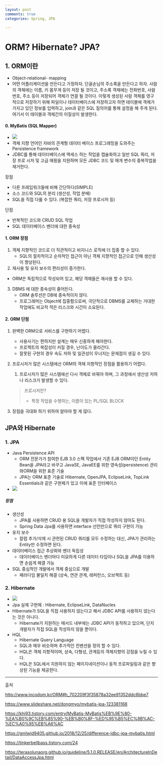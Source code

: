 ```yaml
---
layout: post
comments: true
categories: Spring, JPA

---
```


# ORM? Hibernate? JPA?

## 1. ORM이란

- Object-relational- mapping
- 어떤 어플리케이션을 만든다고 가정하자. 단골손님의 주소록을 만든다고 하자. 사람의 객체에는 이름, 키 몸무게 등이 저장 될 것이고, 주소록 객체에는 전화번호, 사람 번호, 주소 등이 저장되어 객체가 연결 될 것이다. 이렇게 생성된 사람 객체를 영구적으로 저장하기 위해 파일이나 데이터베이스에 저장하고자 하면 테이블에 객체가 가지고 있던 정보를 입력하고, join과 같은 SQL 질의어를 통해 설정을 해 주게 된다. 여기서 이 태이블과 객체간의 이질성이 발생한다.



#### 0. MyBatis (SQL Mapper)

- ![](https://terasolunaorg.github.io/guideline/5.1.0.RELEASE/en/_images/DataAccessMyBatis3Scope.png)
- 객체 지향 언어인 자바의 관계형 데이터 베이스 프로그래밍을 도와주는 Persistence framework
- JDBC를 통해 데이터베이스에 액세스 하는 작업을 캡슐화하고 일반 SQL 쿼리, 저장 프로 시저 및 고급 매핑을 지원하며 모든 JDBC 코드 및 매개 변수의 중복작업을 재거한다. 

장점
- 다른 프레임워크들에 비해 간단하다(SIMPLE)
- 소스 코드와 SQL의 분리 (생산성, 작업 분배)
- SQL을 직접 다룰 수 있다. (복잡한 쿼리, 저장 프로시저 등)

단점
- 반복적인 코드와 CRUD SQL 작업
- SQL 데이터베이스 벤더에 대한 종속성



#### 1. ORM 장점

1. 객체 지향적인 코드로 더 직관적이고 비지니스 로직에 더 집중 할 수 있다.	
   - SQL의 절차적이고 순차적인 접근이 아닌 객체 지향적인 접근으로 인해 생산성이 향상된다.
2.  재사용 및 유지 보수의 편리성이 증가한다.
   - ORM은 독립적으로 작성되어 있고, 해당 객체들은 재사용 할 수 있다.
3. DBMS 에 대한 종속성이 줄어든다.
   - ORM 솔루션은 DB에 종속적이지 않다.
   - 프로그래머는 Object에 집중함으로써, 극단적으로 DBMS를 교체하는 거대한 작업에도 비교적 적은 리스크와 시간이 소요된다.

#### 2. ORM 단점

1. 완벽한 ORM으로 서비스를 구현하기 어렵다.

   - 사용사기는 편하지만 설계는 매우 신중하게 해야한다.
   - 프로젝트의 복잡성이 커질 경우, 난이도가 올라간다.
   - 잘못된 구현의 경우 속도 저하 및 일관성이 무너지는 문제점이 생길 수 있다.

2. 프로시저가 많은 시스템에선 ORM의 객체 지항적인 장점을 활용하기 어렵다.

   1. 프로시저가 많은 시스템에선 다시 객체로 바꿔야 하며, 그 과정에서 생산성 저하나 리스크가 발생할 수 있다.

   > 프로시저란? 
   >
   > - 특정 작업을 수행하는, 이름이 있는 PL/SQL BLOCK

3. 장점을 극대화 하기 위하여 알아야 할 게 많다.



## JPA와 Hibernate

### 1. JPA

- Java Persistence API
  - ORM 전문가가 참여한 EJB 3.0 스펙 작업에서 기존 EJB ORM이던 Entity Bean을 JPA라고 바꾸고 JavaSE, JavaEE를 위한 영속성(persistence) 관리와ORM을 위한 표준 기술
  -  JPA는 ORM 표준 기술로 Hibernate, OpenJPA, EclipseLink, TopLink Essentials과 같은 구현체가 있고 이에 표준 인터페이스
- ![](https://terasolunaorg.github.io/guideline/5.1.0.RELEASE/en/_images/dataaccess_jpa.png)

##### 장점

- 생산성
  - JPA를 사용하면 CRUD 용 SQL을 개발자가 직접 작성하지 않아도 된다.
  - Spring Data Jpa를 사용하면 interface 선언만으로 쿼리 구현이 가능
- 유지 보수
  - 칼럼 추가/삭제 시 관련된 CRUD 쿼리를 모두 수정하는 대신, JPA가 관리하는 Entity만 수정하면 된다.
- 데이터베이스 접근 추상화와 벤더 독립성
  - 데이터베이스 벤더마다 미묘하게 다른 데이터 타입이나 SQL을 JPA를 이용하면 손쉽게 해결 가능
- SQL 중심적인 개발에서 객체 중심으로 개발
  - 패러다임 불일치 해결 (상속, 연관 관계, 레퍼런스, 오브젝트 등)



### 2. Hibernate

- ![](https://gmlwjd9405.github.io/images/spring-framework/spring-hibernate-architecture.png)
- Jpa 실제 구현체 : Hibernate, EclipseLink, DataNucles
- Hibernate가 SQL을 직접 사용하지 않는다고 해서 JDBC API를 사용하지 않는다는 것은 아니다.
  - Hibernate가 지원하는 매서드 내부에는 JDBC API가 동작하고 있으며, 단지 개발자가 직접 SQL을 작성하지 않을 뿐이다.
- HQL
  - Hibernate Query Language
  - SQL과 매우 비슷하며 추가적인 컨벤션을 정의 할 수 있다.
  - HQL은 객체 지항적이며, 상속, 다형성, 관계등의 객체지향의 강점을 누릴 수 있다.
  - HQL은 SQL에서 지원하지 않는 페이지네이션이나 동적 프로파일링과 같은 향상된 기능을 제공한다.



---

출처

[http://www.incodom.kr/ORM#h_702209f3f35878a32ee91352ddc6bbe7]: http://www.incodom.kr/ORM#h_702209f3f35878a32ee91352ddc6bbe7

http://www.incodom.kr/ORM#h_702209f3f35878a32ee91352ddc6bbe7  

<https://www.slideshare.net/dongmyo/mybatis-jpa-123381168>

<https://khj93.tistory.com/entry/MyBatis-MyBatis%EB%9E%80-%EA%B0%9C%EB%85%90-%EB%B0%8F-%ED%95%B5%EC%8B%AC-%EC%A0%95%EB%A6%AC>

<https://gmlwjd9405.github.io/2018/12/25/difference-jdbc-jpa-mybatis.html>

<https://tinkerbellbass.tistory.com/24>

<https://terasolunaorg.github.io/guideline/5.1.0.RELEASE/en/ArchitectureInDetail/DataAccessJpa.html>